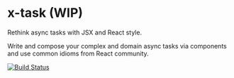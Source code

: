 # x-task (WIP)
Rethink async tasks with JSX and React style.

Write and compose your complex and domain async tasks via components and use common idioms from React community.


[![Build Status](https://travis-ci.org/a-omsk/x-task.svg?branch=master)](https://travis-ci.org/a-omsk/x-task)
